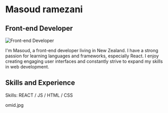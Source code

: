 # Masoud ramezani
## Front-end Developer
![Front-end Developer](https://arturssmirnovs.github.io/github-profile-readme-generator/images/banner.png)

I'm Masoud, a front-end developer living in New Zealand. I have a strong passion for learning languages and frameworks, especially React. I enjoy creating engaging user interfaces and constantly strive to expand my skills in web development.

## Skills and Experience
Skills: REACT / JS / HTML / CSS
 

omid.jpg


